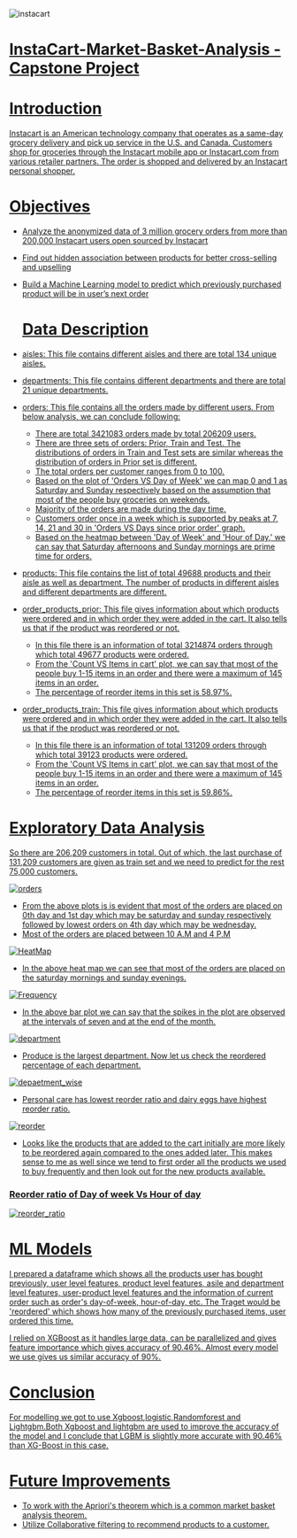 ![instacart](https://github.com/kiranmaiboda/InstaCart-Market-Basket-Analysis/blob/main/images/instacartpic.png)
# <u> InstaCart-Market-Basket-Analysis  -  Capstone Project
# <u> Introduction
  Instacart is an American technology company that operates as a same-day grocery delivery and pick up service in the U.S. and Canada. Customers shop for groceries through the Instacart mobile app or Instacart.com from various retailer partners. The order is shopped and delivered by an Instacart personal shopper.
 # <u> Objectives
 * Analyze the anonymized data of 3 million grocery orders from more than 200,000 Instacart users open sourced by Instacart
* Find out hidden association between products for better cross-selling and upselling
* Build a Machine Learning model to predict which previously purchased product will be in user’s next order
  # <u> Data Description
 * aisles: This file contains different aisles and there are total 134 unique aisles.
 * departments: This file contains different departments and there are total 21 unique departments.

  * orders: This file contains all the orders made by different users. From below analysis, we can conclude following:
    * There are total 3421083 orders made by total 206209 users.
    * There are three sets of orders: Prior, Train and Test. The distributions of orders in Train and Test sets are similar whereas the distribution of orders in Prior set is          different.
    * The total orders per customer ranges from 0 to 100.
    * Based on the plot of 'Orders VS Day of Week' we can map 0 and 1 as Saturday and Sunday respectively based on the assumption that most of the people buy groceries on               weekends.
    * Majority of the orders are made during the day time.
    * Customers order once in a week which is supported by peaks at 7, 14, 21 and 30 in 'Orders VS Days since prior order' graph.
    * Based on the heatmap between 'Day of Week' and 'Hour of Day,' we can say that Saturday afternoons and Sunday mornings are prime time for orders.
 * products: This file contains the list of total 49688 products and their aisle as well as department. The number of products in different aisles and different departments are      different.

* order_products_prior: This file gives information about which products were ordered and in which order they were added in the cart. It also tells us that if the product was       reordered or not.
    * In this file there is an information of total 3214874 orders through which total 49677 products were ordered.
    * From the 'Count VS Items in cart' plot, we can say that most of the people buy 1-15 items in an order and there were a maximum of 145 items in an order.
    * The percentage of reorder items in this set is 58.97%.
 * order_products_train: This file gives information about which products were ordered and in which order they were added in the cart. It also tells us that if the product was         reordered or not.
    * In this file there is an information of total 131209 orders through which total 39123 products were ordered.
    * From the 'Count VS Items in cart' plot, we can say that most of the people buy 1-15 items in an order and there were a maximum of 145 items in an order.
    * The percentage of reorder items in this set is 59.86%.
# <u> Exploratory Data Analysis
  So there are 206,209 customers in total. Out of which, the last purchase of 131,209 customers are given as train set and we need to predict for the rest 75,000 customers.
  
  ![orders](https://github.com/kiranmaiboda/InstaCart-Market-Basket-Analysis/blob/main/images/orders_eachday.png)
  
  * From the above plots is is evident that most of the orders are placed on 0th day and 1st day which may be saturday and sunday respectively followed by lowest orders on 4th day     which may be wednesday.
  * Most of the orders are placed between 10 A.M and 4 P.M

  ![HeatMap](https://github.com/kiranmaiboda/InstaCart-Market-Basket-Analysis/blob/main/images/HeatMap.png)
  
  * In the above heat map we can see that most of the orders are placed on the saturday mornings and sunday evenings.
  
  ![Frequency](https://github.com/kiranmaiboda/InstaCart-Market-Basket-Analysis/blob/main/images/frequency.png)
  
  * In the above bar plot we can say that the spikes in the plot are observed at the intervals of seven and at the end of the month.
  
  ![department](https://github.com/kiranmaiboda/InstaCart-Market-Basket-Analysis/blob/main/images/department_distrubution.png)
  
  * Produce is the largest department. Now let us check the reordered percentage of each department.
  
  ![depaetment_wise](https://github.com/kiranmaiboda/InstaCart-Market-Basket-Analysis/blob/main/images/department_wise.png)
  
  * Personal care has lowest reorder ratio and dairy eggs have highest reorder ratio.
  
  ![reorder](https://github.com/kiranmaiboda/InstaCart-Market-Basket-Analysis/blob/main/images/reorder.png)
  
  * Looks like the products that are added to the cart initially are more likely to be reordered again compared to the ones added later. This makes sense to me as well since we tend to first order all the products we used to buy frequently and then look out for the new products available.
  
  ### Reorder ratio of Day of week Vs Hour of day
  
  ![reorder_ratio](https://github.com/kiranmaiboda/InstaCart-Market-Basket-Analysis/blob/main/images/reorder%20ratio.png)
  
  # <u> ML Models
  I prepared a dataframe which shows all the products user has bought previously, user level features, product level features, asile and department level features, user-product     level features and the information of current order such as order's day-of-week, hour-of-day, etc. The Traget would be 'reordered' which shows how many of the previously            purchased items, user ordered this time.
  
  I relied on XGBoost as it handles large data, can be parallelized and gives feature importance which gives accuracy of 90.46%. Almost every model we use gives us similar accuracy of 90%.
  # <u> Conclusion
  For modelling we got to use Xgboost,logistic,Randomforest and Lightgbm.Both Xgboost and lightgbm are used to improve the accuracy of the model and I conclude that LGBM is slightly more accurate with 90.46% than XG-Boost in this case.
 # <u> Future Improvements
  * To work with the Apriori's theorem which is a common market basket analysis theorem. 
  * Utilize Collaborative filtering to recommend products to a customer.
  
